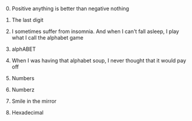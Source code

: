 0. Positive anything is better than negative nothing                                                                            

                                                                                                                                

1. The last digit                                                                                                               

                                                                                                                                

2. I sometimes suffer from insomnia. And when I can't fall asleep, I play what I call the alphabet game                         

                                                                                                                                

3. alphABET                                                                                                                     

                                                                                                                                

4. When I was having that alphabet soup, I never thought that it would pay off                                                  

                                                                                                                                

5. Numbers                                                                                                                      

                                                                                                                                

6. Numberz                                                                                                                      
                                                                                                                          

7. Smile in the mirror                                                                                                          
                                                                                                          
8. Hexadecimal 

